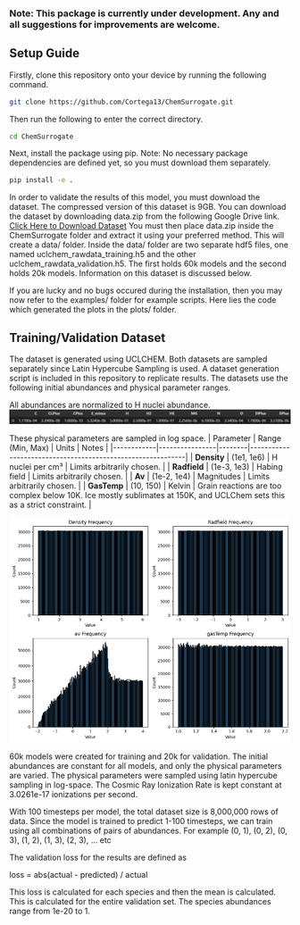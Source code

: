 ### Note: This package is currently under development. Any and all suggestions for improvements are welcome.

## Setup Guide
Firstly, clone this repository onto your device by running the following command.

```sh
git clone https://github.com/Cortega13/ChemSurrogate.git
```

Then run the following to enter the correct directory.

```sh
cd ChemSurrogate
```

Next, install the package using pip. Note: No necessary package dependencies are defined yet, so you must download them separately.

```sh
pip install -e .
```

In order to validate the results of this model, you must download the dataset. The compressed version of this dataset is 9GB. You can download the dataset by downloading data.zip from the following Google Drive link.
[Click Here to Download Dataset](https://drive.google.com/file/d/1IuEMusFsvDlzqRHD4c5SMUoSv9CJ50gW/view?usp=drive_link)
You must then place data.zip inside the ChemSurrogate folder and extract it using your preferred method. This will create a data/ folder. Inside the data/ folder are two separate hdf5 files, one named uclchem_rawdata_training.h5 and the other uclchem_rawdata_validation.h5. The first holds 60k models and the second holds 20k models. Information on this dataset is discussed below.

If you are lucky and no bugs occured during the installation, then you may now refer to the examples/ folder for example scripts. Here lies the code which generated the plots in the plots/ folder.

## Training/Validation Dataset
The dataset is generated using UCLCHEM. Both datasets are sampled separately since Latin Hypercube Sampling is used. A dataset generation script is included in this repository to replicate results. The datasets use the following initial abundances and physical parameter ranges.

All abundances are normalized to H nuclei abundance.
![Initial Abundances](initial_abundances.jpeg)

These physical parameters are sampled in log space.
| Parameter  | Range (Min, Max) | Units | Notes |
|------------|----------------|--------|------------------------------------------------------------|
| **Density**  | (1e1, 1e6)    | H nuclei per cm³ | Limits arbitrarily chosen. |
| **Radfield** | (1e-3, 1e3)   | Habing field | Limits arbitrarily chosen. |
| **Av**       | (1e-2, 1e4)   | Magnitudes | Limits arbitrarily chosen. |
| **GasTemp**  | (10, 150)     | Kelvin | Grain reactions are too complex below 10K. Ice mostly sublimates at 150K, and UCLChem sets this as a strict constraint. |

![Physical Parameter Sampling](physical_parameter_sampling.png)

60k models were created for training and 20k for validation. The initial abundances are constant for all models, and only the physical parameters are varied. The physical parameters were sampled using latin hypercube sampling in log-space. The Cosmic Ray Ionization Rate is kept constant at 3.0261e-17 ionizations per second. 

With 100 timesteps per model, the total dataset size is 8,000,000 rows of data. Since the model is trained to predict 1-100 timesteps, we can train using all combinations of pairs of abundances. For example (0, 1), (0, 2), (0, 3), (1, 2), (1, 3), (2, 3), ... etc

The validation loss for the results are defined as

loss = abs(actual - predicted) / actual

This loss is calculated for each species and then the mean is calculated. This is calculated for the entire validation set. The species abundances range from 1e-20 to 1.
